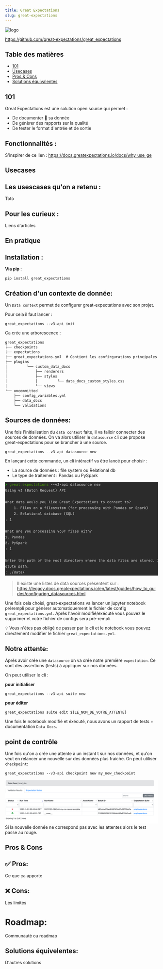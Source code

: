 ```yaml
---
title: Great Expectations
slug: great-expectations
---
```



![logo](https://github.com/great-expectations/great_expectations/blob/develop/generic_dickens_protagonist.png)

https://github.com/great-expectations/great_expectations

## Table des matières

* [101](#101)
* [Usecases](#usecases)
* [Pros & Cons](#pros-cons)
* [Solutions équivalentes](#solutions-équivalentes)



## 101

Great Expectations est une solution open source qui permet :
+ De documenter 📝 sa donnée
+ De génèrer des rapports sur la qualité 
+ De tester le format d'entrée et de sortie

Fonctionnalités :
-----------------

S'inspirer de ce lien : https://docs.greatexpectations.io/docs/why_use_ge

## Usecases

Les usescases qu'on a retenu :
------------------------------

Toto


Pour les curieux :
------------------

Liens d'articles


## En pratique

Installation :
--------------

**Via pip :**

```
pip install great_expectations
```

Création d'un contexte de donnée:
---------------------------------

Un `Data context` permet de configurer great-expectations avec son projet.

Pour cela il faut lancer :

```
great_expectations --v3-api init
```

Ca crée une arborescence :

```
great_expectations
├── checkpoints
├── expectations
├── great_expectations.yml  # Contient les confirgurations principales 
├── plugins
│         └── custom_data_docs
│             ├── renderers
│             ├── styles
│             │         └── data_docs_custom_styles.css
│             └── views
└── uncommitted
    ├── config_variables.yml
    ├── data_docs
    └── validations
```

Sources de données:
-------------------

Une fois l'initialisation du `data context` faite, il va falloir connecter des sources de données.
On va alors utiliser le `datasource` cli que propose great-expectations pour se brancher à une source.

```
great_expectations --v3-api datasource new
```

En lançant cette commande, un cli intéractif va être lancé pour choisir :
+ La source de données : file system ou Relational db 
+ Le type de traitement : Pandas ou PySpark

![img.png](static/great-expectations-datasource.png)
> Il existe une listes de data sources présentent sur :   
> https://legacy.docs.greatexpectations.io/en/latest/guides/how_to_guides/configuring_datasources.html


Une fois cela choisi, great-expectations va lancer un jupyter notebook prérempli pour générer automatiquement le fichier de config `great_expectations.yml`.
Après l'avoir modifié/exécuté vous pouvez le supprimer et votre fichier de configs sera pré-rempli.

💡 Vous n'êtes pas obligé de passer par le cli et le notebook vous pouvez directement modifier le fichier `great_expectations.yml`.

Notre attente:
--------------

Après avoir crée une `datasource` on va crée notre première `expectation`.
Ce sont des assertions (tests) à appliquer sur nos données.

On peut utiliser le cli :

**pour initialiser** 

```
great_expectations --v3-api suite new
```

**pour éditer**
```
great_expectations suite edit ${LE_NOM_DE_VOTRE_ATTENTE}
```

Une fois le notebook modifié et éxécuté, nous avons un rapport de tests + documentation `Data Docs`.

## point de contrôle

Une fois qu'on a crée une attente à un instant t sur nos données, et qu'on veut en relancer une nouvelle sur des données plus fraiche.
On peut utiliser ``checkpoint``:

```
great_expectations --v3-api checkpoint new my_new_checkpoint
```
![img.png](static/great-expectations-checkpoint.png)
Si la nouvelle donnée ne correspond pas avec les attentes alors le test passe au rouge.

## Pros & Cons

✅ Pros:
--------

Ce que ça apporte

❌ Cons:
--------

Les limites


Roadmap:
========

Communauté ou roadmap

## Solutions équivelentes:

D'autres solutions
